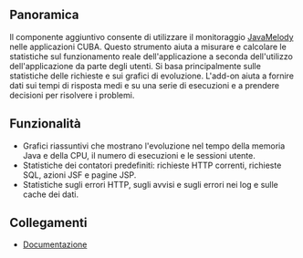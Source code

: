 ## Panoramica
Il componente aggiuntivo consente di utilizzare il monitoraggio [JavaMelody](https://github.com/javamelody/javamelody/wiki) nelle applicazioni CUBA. Questo strumento aiuta a misurare e calcolare le statistiche sul funzionamento reale dell'applicazione a seconda dell'utilizzo dell'applicazione da parte degli utenti.
Si basa principalmente sulle statistiche delle richieste e sui grafici di evoluzione. L'add-on aiuta a fornire dati sui tempi di risposta medi e su una serie di esecuzioni e a prendere decisioni per risolvere i problemi.
## Funzionalità
- Grafici riassuntivi che mostrano l'evoluzione nel tempo della memoria Java e della CPU, il numero di esecuzioni e le sessioni utente.
- Statistiche dei contatori predefiniti: richieste HTTP correnti, richieste SQL, azioni JSF e pagine JSP.
- Statistiche sugli errori HTTP, sugli avvisi e sugli errori nei log e sulle cache dei dati.
## Collegamenti
- [Documentazione](https://github.com/cuba-platform/cuba-jm/blob/master/README.md)
